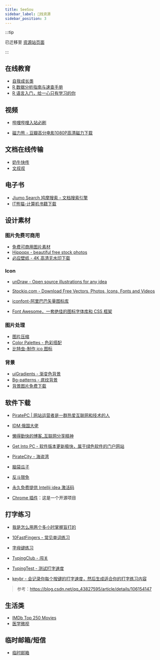 ```yaml
---
title: SeeSou
sidebar_label: 🧲找资源
sidebar_position: 3
---
```


:::tip

已迁移至 [资源站页面](https://source.pokeai.cn/)

:::

## 在线教育

- [自我成长类](https://www.edx.org/learn/business-administration)
- [R 数据分析指南与速查手册](https://bookdown.org/xiao/RAnalysisBook/)
- [R 语言入门，给一心只有学习的你](https://bookdown.org/qiyuandong/intro_r/)
  

## 视频

- [哔哩哔哩入站必刷](https://www.bilibili.com/h5/good-history)

- [磁力熊 - 豆瓣高分电影1080P高清磁力下载](https://www.cilixiong.com/)


## 文档在线传输

- [奶牛快传](https://cowtransfer.com/)
- [文叔叔](https://www.wenshushu.cn/)


## 电子书

- [Jiumo Search 鸠摩搜索 - 文档搜索引擎](https://www.jiumodiary.com/)
- [IT熊猫-计算机书籍下载](https://itpanda.net/book/)


## 设计素材

### 图片免费可商用

- [免费可商用图片素材](免费可商用图片素材.md)
- [Hippopx - beautiful free stock photos](https://www.hippopx.com/)
- [必应壁纸 - 4K 高清无水印下载](https://www.todaybing.com/)


### Icon

- [unDraw - Open source illustrations for any idea](https://undraw.co/)

- [Stockio.com - Download Free Vectors, Photos, Icons, Fonts and Videos](https://www.stockio.com/)

- [iconfont-阿里巴巴矢量图标库](https://www.iconfont.cn/)

- [Font Awesome，一套绝佳的图标字体库和 CSS 框架](https://fa5.dashgame.com/#/)

### 图片处理

- [图片压缩](https://tinypng.com/)
- [Color Palettes - 色彩搭配](https://colorhunt.co/)
- [比特虫-制作 ico 图标](https://www.bitbug.net/)

### 背景

- [uiGradients - 渐变色背景](https://uigradients.com/#Venice)
- [Bg-patterns - 底纹背景](http://bg-patterns.com/?p=2431)
- [背景图片免费下载](https://www.tukuppt.com/backdrop/zonghe_0_0_0_0_0_0_3.html)


## 软件下载

- [PiratePC | 网站运营者是一群热爱互联网和技术的人](https://piratepc.me/)

- [IDM 俄国大佬](https://lrepacks.net/repaki-programm-dlya-interneta/56-internet-download-manager-repack.html)

- [懒得勤快的博客_互联网分享精神](https://masuit.com/)

- [Get Into PC - 软件版本更新极快，属于绿色软件的门户网站](https://igetintopc.com/)

- [PirateCity - 海盗湾](https://www.thepiratecity.co/posts/)

- [脑袋瓜子](https://www.naodai.org/)

- [反斗限免](http://free.apprcn.com/)

- [永久免费提供 Intellij idea 激活码](https://idea.medeming.com/jets/)

- [Chrome 插件](https://www.v2fy.com/p/readme-chromeappheroes/)：这是一个开源项目

## 打字练习

- [我是怎么用两个多小时掌握盲打的](https://xwlearn.com/how-do-i-master-touch-type-in-two-hours/)

- [10FastFingers - 常见单词练习](https://10fastfingers.com/typing-test/english)

- [字母键练习](https://dazi.91xjr.com/typing/train/letter.html)

- [TypingClub - 闯关](https://www.edclub.com/sportal/)

- [TypingTest - 测试打字速度](https://www.typingtest.com/)

- [keybr - 会记录你每个按键的打字速度，然后生成适合你的打字练习内容](https://www.keybr.com/)

>参考：https://blog.csdn.net/qq_43827595/article/details/106154147


## 生活类

- [IMDb Top 250 Movies](https://www.imdb.com/chart/top/)
- [医学微视](https://www.mvyxws.com/)


## 临时邮箱/短信

- [临时邮箱](https://temp-mail.org/zh/)